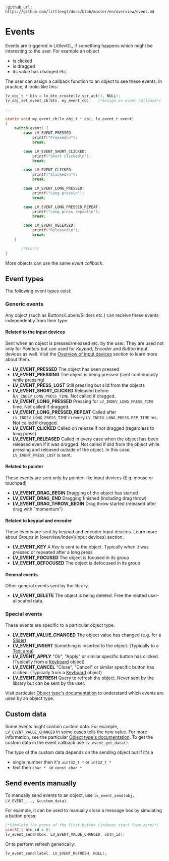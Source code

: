 ```eval_rst
:github_url: https://github.com/littlevgl/docs/blob/master/en/overview/event.md
```
# Events

Events are triggered in LittlevGL, if something happens which might be interesting to the user. For example an object
- is clicked
- is dragged
- its value has changed etc.

The user can assign a callback function to an object to see these events. In practice, it looks like this:
```c
lv_obj_t * btn = lv_btn_create(lv_scr_act(), NULL);
lv_obj_set_event_cb(btn, my_event_cb);   /*Assign an event callback*/

...

static void my_event_cb(lv_obj_t * obj, lv_event_t event)
{
    switch(event) {
        case LV_EVENT_PRESSED:
            printf("Pressed\n");
            break;

        case LV_EVENT_SHORT_CLICKED:
            printf("Short clicked\n");
            break;

        case LV_EVENT_CLICKED:
            printf("Clicked\n");
            break;

        case LV_EVENT_LONG_PRESSED:
            printf("Long press\n");
            break;

        case LV_EVENT_LONG_PRESSED_REPEAT:
            printf("Long press repeat\n");
            break;

        case LV_EVENT_RELEASED:
            printf("Released\n");
            break;
    }

       /*Etc.*/
}
```

More objects can use the same *event callback*.

## Event types

The following event types exist:

### Generic events
Any object (such as Buttons/Labels/Sliders etc.) can receive these events independently from their type.

#### Related to the input devices
Sent when an object is pressed/released etc. by the user. They are used not only for *Pointers* but can used for *Keypad*, *Encoder* and *Button* input devices as well. Visit the [Overview of input devices](/overview/indev) section to learn more about them.
- **LV_EVENT_PRESSED** The object has been pressed
- **LV_EVENT_PRESSING** The object is being pressed (sent continuously while pressing)
- **LV_EVENT_PRESS_LOST** Still pressing but slid from the objects
- **LV_EVENT_SHORT_CLICKED** Released before l`LV_INDEV_LONG_PRESS_TIME`. Not called if dragged.
- **LV_EVENT_LONG_PRESSED**  Pressing for `LV_INDEV_LONG_PRESS_TIME` time.  Not called if dragged.
- **LV_EVENT_LONG_PRESSED_REPEAT** Called after `LV_INDEV_LONG_PRESS_TIME` in every `LV_INDEV_LONG_PRESS_REP_TIME` ms.  Not called if dragged.
- **LV_EVENT_CLICKED** Called on release if not dragged (regardless to long press)
- **LV_EVENT_RELEASED**  Called in every case when the object has been released even if it was dragged. Not called if slid from the object while pressing and released outside of the object. In this case, `LV_EVENT_PRESS_LOST` is sent.

#### Related to pointer
These events are sent only by pointer-like input devices (E.g. mouse or touchpad)
- **LV_EVENT_DRAG_BEGIN** Dragging of the object has started
- **LV_EVENT_DRAG_END** Dragging finished (including drag throw)
- **LV_EVENT_DRAG_THROW_BEGIN** Drag throw started (released after drag with "momentum")

#### Related to keypad and encoder
These events are sent by keypad and encoder input devices. Learn more about *Groups* in [overview/indev](Input devices) section.
- **LV_EVENT_KEY** A *Key* is sent to the object. Typically when it was pressed or repeated after a long press
- **LV_EVENT_FOCUSED** The object is focused in its group
- **LV_EVENT_DEFOCUSED** The object is defocused in its group

#### General events
Other general events sent by the library.
- **LV_EVENT_DELETE** The object is being deleted. Free the related user-allocated data.

### Special events
These events are specific to a particular object type.
- **LV_EVENT_VALUE_CHANGED** The object value has changed (e.g. for a [Slider](/object-types/slider))
- **LV_EVENT_INSERT** Something is inserted to the object. (Typically to a [Text area](/object-types/ta))
- **LV_EVENT_APPLY**  "Ok", "Apply" or similar specific button has clicked. (Typically from a [Keyboard](/object-types/kb) object)
- **LV_EVENT_CANCEL** "Close", "Cancel" or similar specific button has clicked. (Typically from a [Keyboard](/object-types/kb) object)
- **LV_EVENT_REFRESH** Query to refresh the object. Never sent by the library but can be sent by the user.

Visit particular [Object type's documentation](/object-types/index) to understand which events are used by an object type.

## Custom data
Some events might contain custom data. For example, `LV_EVENT_VALUE_CHANGED` in some cases tells the new value. For more information, see the particular [Object type's documentation](/object-types/index).
To get the custom data in the event callback use `lv_event_get_data()`.

The type of the custom data depends on the sending object but if it's a
- single number then it's `uint32_t *` or `int32_t *`
- text then `char * ` or `const char *`


## Send events manually

To manually send events to an object, use `lv_event_send(obj, LV_EVENT_..., &custom_data)`.

For example, it can be used to manually close a message box by simulating a button press:
```c
/*Simulate the press of the first button (indexes start from zero)*/
uint32_t btn_id = 0;
lv_event_send(mbox, LV_EVENT_VALUE_CHANGED, &btn_id);
```

Or to perform refresh generically:
```c
lv_event_send(label, LV_EVENT_REFRESH, NULL);
```
